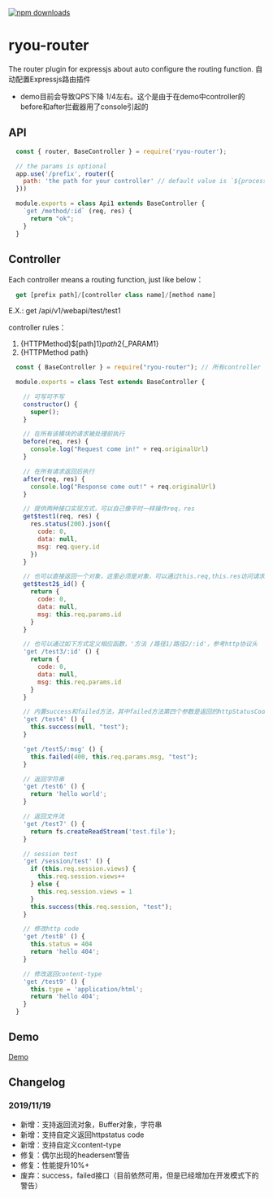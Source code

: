 
[![npm downloads](https://img.shields.io/npm/dm/ryou-router.svg?style=flat-square)](http://npm-stat.com/charts.html?package=ryou-router)

# ryou-router
The router plugin for expressjs about auto configure the routing function. 自动配置Expressjs路由插件
* demo目前会导致QPS下降 1/4左右。这个是由于在demo中controller的before和after拦截器用了console引起的

## API

```js
  const { router, BaseController } = require('ryou-router');

  // the params is optional
  app.use('/prefix', router({
    path: 'the path for your controller' // default value is `${process.cwd()}/controller`
  }))

  module.exports = class Api1 extends BaseController {
    `get /method/:id` (req, res) {
      return "ok";
    }
  }
```

## Controller

Each controller means a routing function, just like below：
```js
  get [prefix path]/[controller class name]/[method name]
```
E.X.: get /api/v1/webapi/test/test1

controller rules：
1. {HTTPMethod}$[path]1}${path2}${_PARAM1}
2. {HTTPMethod path}

```js
  const { BaseController } = require("ryou-router"); // 所有controller 必须继承自baseController

  module.exports = class Test extends BaseController {

    // 可写可不写
    constructor() {
      super();
    }

    // 在所有该模块的请求被处理前执行
    before(req, res) {
      console.log("Request come in!" + req.originalUrl)
    }

    // 在所有请求返回后执行
    after(req, res) {
      console.log("Response come out!" + req.originalUrl)
    }

    // 提供两种接口实现方式，可以自己像平时一样操作req，res
    get$test1(req, res) {
      res.status(200).json({
        code: 0,
        data: null,
        msg: req.query.id
      })
    }

    // 也可以直接返回一个对象，这里必须是对象，可以通过this.req,this.res访问请求的上下文req, res
    get$test2$_id() {
      return {
        code: 0,
        data: null,
        msg: this.req.params.id
      }
    }

    // 也可以通过如下方式定义相应函数，'方法 /路径1/路径2/:id'，参考http协议头
    'get /test3/:id' () {
      return {
        code: 0,
        data: null,
        msg: this.req.params.id
      }
    }

    // 内置success和failed方法，其中failed方法第四个参数是返回的httpStatusCode，默认400
    'get /test4' () {
      this.success(null, "test");
    }

    'get /test5/:msg' () {
      this.failed(400, this.req.params.msg, "test");
    }

    // 返回字符串
    'get /test6' () {
      return 'hello world';
    }

    // 返回文件流
    'get /test7' () {
      return fs.createReadStream('test.file');
    }

    // session test
    'get /session/test' () {
      if (this.req.session.views) {
        this.req.session.views++
      } else {
        this.req.session.views = 1
      }
      this.success(this.req.session, "test");
    }

    // 修改http code
    'get /test8' () {
      this.status = 404
      return 'hello 404';
    }

    // 修改返回content-type
    'get /test9' () {
      this.type = 'application/html';
      return 'hello 404';
    }
  }
```

## Demo

[Demo](/example/app.js)

## Changelog

### 2019/11/19
- 新增：支持返回流对象，Buffer对象，字符串
- 新增：支持自定义返回httpstatus code
- 新增：支持自定义content-type
- 修复：偶尔出现的headersent警告
- 修复：性能提升10%+
- 废弃：success，failed接口（目前依然可用，但是已经增加在开发模式下的警告）
